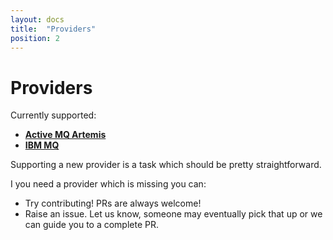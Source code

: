 ```yaml
---
layout: docs
title:  "Providers"
position: 2
---
```


# Providers

Currently supported:

- **[Active MQ Artemis](./active-mq-artemis/)**
- **[IBM MQ](./ibm-mq/)**

Supporting a new provider is a task which should be pretty straightforward.

I you need a provider which is missing you can:

- Try contributing! PRs are always welcome!
- Raise an issue. Let us know, someone may eventually pick that up or we can guide you to a complete PR.
